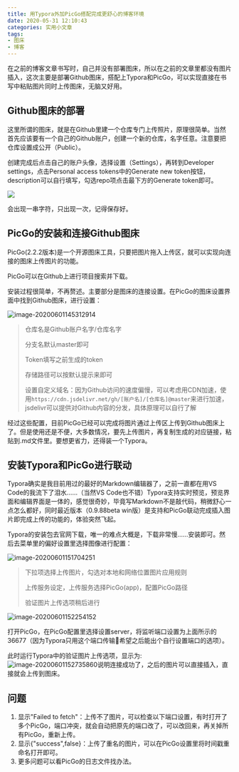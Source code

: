 ```yaml
---
title: 用Typora外加PicGo搭配完成更舒心的博客环境
date: 2020-05-31 12:10:43
categories: 实用小文章
tags: 
- 图床
- 博客
---
```




在之前的博客文章书写时，自己并没有部署图床，所以在之前的文章里都没有图片插入，这次主要是部署Github图床，搭配上Typora和PicGo，可以实现直接在书写中粘贴图片同时上传图床，无脑又好用。

<!--more-->

## Github图床的部署

这里所谓的图床，就是在Github里建一个仓库专门上传照片，原理很简单。当然首先应该要有一个自己的Github账户，创建一个新的仓库，名字任意。注意要把仓库设置成公开（Public）。

创建完成后点击自己的账户头像，选择设置（Settings），再转到Developer settings，点击Personal access tokens中的Generate new token按钮，description可以自行填写，勾选repo项点击最下方的Generate token即可。

![](https://cdn.jsdelivr.net/gh/meloveayu/blog_img@master/img/20200531123047.png)

会出现一串字符，只出现一次，记得保存好。

## PicGo的安装和连接Github图床

PicGo(2.2.2版本)是一个开源图床工具，只要把图片拖入上传区，就可以实现向连接的图床上传图片的功能。

PicGo可以在Github上进行项目搜索并下载。

安装过程很简单，不再赘述。主要部分是图床的连接设置。在PicGo的图床设置界面中找到Github图床，进行设置：

![image-20200601145312914](https://cdn.jsdelivr.net/gh/meloveayu/blog_img@master/img/20200601145313.png)

> 仓库名是Github账户名字/仓库名字
>
> 分支名默认master即可
>
> Token填写之前生成的token
>
> 存储路径可以按默认提示来即可
>
> 设置自定义域名：因为Github访问的速度偏慢，可以考虑用CDN加速，使用`https://cdn.jsdelivr.net/gh/[账户名]/[仓库名]@master`来进行加速，jsdelivr可以提供对Github内容的分发，具体原理可以自行了解

经过这些配置，目前PicGo已经可以完成将图片通过上传区上传到Github图床上了。但是使用还是不便，大多数情况，要先上传图片，再复制生成的对应链接，粘贴到.md文件里。要想更省力，还得装一个Typora。

## 安装Typora和PicGo进行联动

Typora确实是我目前用过的最好的Markdown编辑器了，之前一直都在用VS Code的我流下了泪水……（当然VS Code也不错）Typora支持实时预览，预览界面和编辑界面是一体的，感觉很奇妙，毕竟写Markdown不是敲代码，稍微舒心一点怎么都好，同时最近版本（0.9.88beta win版）是支持和PicGo联动完成插入图片即完成上传的功能的，体验突然飞起。

Typora的安装包去官网下载，唯一的难点大概是，下载非常慢……安装即可。然后去菜单里的偏好设置里选择图像进行配置：

![image-20200601151704251](https://cdn.jsdelivr.net/gh/meloveayu/blog_img@master/img/20200601151704.png)

> 下拉项选择上传图片，勾选对本地和网络位置图片应用规则
>
> 上传服务设定，上传服务选择PicGo(app)，配置PicGo路径
>
> 验证图片上传选项稍后进行

![image-20200601152254152](https://cdn.jsdelivr.net/gh/meloveayu/blog_img@master/img/20200601152254.png)

打开PicGo，在PicGo配置里选择设置server，将监听端口设置为上面所示的36677（因为Typora只用这个端口传输🙁希望之后能出个自行设置端口的选项）。

此时运行Typora中的验证图片上传选项，显示为:![image-20200601152735860](https://cdn.jsdelivr.net/gh/meloveayu/blog_img@master/img/20200601152735.png)说明连接成功了，之后的图片可以直接插入，直接就会上传到图床。

## 问题

1. 显示"Failed to fetch"：上传不了图片，可以检查以下端口设置，有时打开了多个PicGo，端口冲突，就会自动把原先的端口改了，可以改回来，再关掉所有PicGo，重新上传。
2. 显示{"success",false}：上传了重名的图片，可以在PicGo设置里将时间戳重命名打开即可。
3. 更多问题可以看PicGo的日志文件找办法。